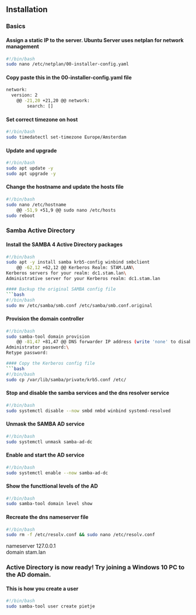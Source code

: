 ## Installation
### Basics
#### Assign a static IP to the server. Ubuntu Server uses netplan for network management
```bash
#!/bin/bash
sudo nano /etc/netplan/00-installer-config.yaml
```

#### Copy paste this in the 00-installer-config.yaml file
```bash
network:
  version: 2
	@@ -21,20 +21,20 @@ network:
        search: []
``` 

#### Set correct timezone on host
```bash
#!/bin/bash 
sudo timedatectl set-timezone Europe/Amsterdam
``` 

#### Update and upgrade
```bash
#!/bin/bash 
sudo apt update -y
sudo apt upgrade -y
``` 

#### Change the hostname and update the hosts file
```bash
#!/bin/bash 
sudo nano /etc/hostname
	@@ -51,9 +51,9 @@ sudo nano /etc/hosts
sudo reboot
``` 

### Samba Active Directory

#### Install the SAMBA 4 Active Directory packages
```bash
#!/bin/bash 
sudo apt -y install samba krb5-config winbind smbclient
	@@ -62,12 +62,12 @@ Kerberos Realm: STAM.LAN\
Kerberos servers for your realm: dc1.stam.lan\
Administrative server for your Kerberos realm: dc1.stam.lan

#### Backup the original SAMBA config file
```bash
#!/bin/bash 
sudo mv /etc/samba/smb.conf /etc/samba/smb.conf.original
``` 
#### Provision the domain controller
```bash
#!/bin/bash 
sudo samba-tool domain provision
	@@ -81,47 +81,47 @@ DNS forwarder IP address (write 'none' to disable forwarding) [127.0.0.53]:  192
Administrator password:\
Retype password:

#### Copy the Kerberos config file
```bash
#!/bin/bash 
sudo cp /var/lib/samba/private/krb5.conf /etc/
``` 

#### Stop and disable the samba services and the dns resolver service
```bash
#!/bin/bash 
sudo systemctl disable --now smbd nmbd winbind systemd-resolved
``` 

#### Unmask the SAMBA AD service
```bash
#!/bin/bash 
sudo systemctl unmask samba-ad-dc
``` 

#### Enable and start the AD service
```bash
#!/bin/bash 
sudo systemctl enable --now samba-ad-dc
``` 

#### Show the functtional levels of the AD
```bash
#!/bin/bash 
sudo samba-tool domain level show
``` 

#### Recreate the dns nameserver file
```bash
#!/bin/bash 
sudo rm -f /etc/resolv.conf && sudo nano /etc/resolv.conf
``` 
nameserver 127.0.0.1\
domain stam.lan

### Active Directory is now ready! Try joining a Windows 10 PC to the AD domain.

#### This is how you create a user
```bash
#!/bin/bash 
sudo samba-tool user create pietje
